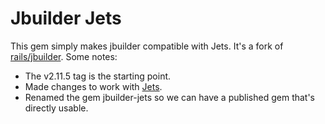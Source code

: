 # Jbuilder Jets

This gem simply makes jbuilder compatible with Jets. It's a fork of [rails/jbuilder](https://github.com/rails/jbuilder). Some notes:

* The v2.11.5 tag is the starting point.
* Made changes to work with [Jets](https://rubyonjets.com).
* Renamed the gem jbuilder-jets so we can have a published gem that's directly usable.
